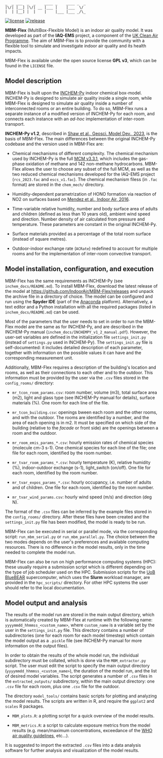 ```
_  _ ___  _  _    ____ _    ____ _  _
|\/| |__] |\/| __ |___ |    |___  \/
|  | |__] |  |    |    |___ |___ _/\_
```

[![license](https://img.shields.io/github/license/IndoorAir/MBM-Flex?color=green)](https://github.com/IndoorAir/MBM-Flex/blob/master/LICENSE) [![release](https://img.shields.io/github/v/release/IndoorAir/MBM-Flex?color=orange)](https://github.com/IndoorAir/MBM-Flex/releases)

**MBM-Flex** (MultiBox-Flexible Model) is an indoor air quality model. It was developed as part of the **IAQ-EMS** project, a component of the [UK Clean Air Programme](https://www.ukcleanair.org/). The aim of MBM-Flex is to provide the community with a flexible tool to simulate and investigate indoor air quality and its health impacts.

MBM-Flex is available under the open source license **GPL v3**, which can be found in the `LICENSE` file.

## Model description

MBM-Flex is built upon the [INCHEM-Py](https://github.com/DrDaveShaw/INCHEM-Py/) indoor chemical box-model. INCHEM-Py is designed to simulate air quality inside a single room, while MBM-Flex is designed to simulate air quality inside a number of interconnected rooms or an entire building. To do so, MBM-Flex runs a separate instance of a modified version of INCHEM-Py for each room, and connects each instance with an *ad-hoc* implementation of inter-room transport.

**INCHEM-Py v1.2**, described in [Shaw et al., Geosci. Model Dev., 2023](https://doi.org/10.5194/gmd-16-7411-2023), is the basis of MBM-Flex. The main differences between the original INCHEM-Py codebase and the version used in MBM-Flex are:

- Chemical mechanisms of different complexity. The chemical mechanism used by INCHEM-Py is the full [MCM v3.3.1](https://mcm.york.ac.uk/MCM/), which includes the gas-phase oxidation of methane and 142 non-methane hydrocarbons. MBM-Flex allows the user to choose any subset of the full MCM, as well as the two reduced chemical mechanisms developed for the IAQ-EMS project (`rcs_2023.fac` and `escs_v1.fac`). The chemical mechanism filess (in `.fac` format) are stored in the `chem_mech/` directory.

- Humidity-dependent parametrization of HONO formation via reaction of NO2 on surfaces based on [Mendez et al., Indoor Air, 2016](https://doi.org/10.1111/ina.12320).

- Time-variable relative humidity, number and body surface area of adults and children (defined as less than 10 years old), ambient wind speed and direction. Number density of air calculated from pressure and temperature. These parameters are constant in the original INCHEM-Py.

- Surface materials provided as a percentage of the total room surface (instead of square metres).

- Outdoor-indoor exchange rate (`ACRate`) redefined to account for multiple rooms and for the implementation of inter-room convective transport.

## Model installation, configuration, and execution

MBM-Flex has the same requirements as INCHEM-Py (see `inchem_docs/README.md`). To install MBM-Flex, download the latest release of the model at https://github.com/IndoorAir/MBM-Flex/releases and unpack the archive file in a directory of choice. The model can be configured and run using the **Spyder IDE** (part of the [Anaconda](https://www.anaconda.com/) platform). Alternatively, a text editor and a Python installation with all the required packages (listed in `inchem_docs/README.md`) can be used.

Most of the parameters that the user needs to set in order to run the MBM-Flex model are the same as for INCHEM-Py, and are described in the INCHEM-Py manual (`inchem_docs/INCHEMPY_v1_2_manual.pdf`). However, the user-set variables are defined in the initialization file `settings_init.py` (instead of `settings.py` used in INCHEM-Py). The `settings_init.py` file is self-documented: it includes detailed description of each parameter, together with information on the possible values it can have and the corresponding measurement unit.

Additionally, MBM-Flex requires a description of the building's location and rooms, as well as their connections to each other and to the outdoor. This information must be provided by the user via the `.csv` files stored in the `config_rooms/` directory:

- `mr_tcon_room_params.csv`: room number, volume (m3), total surface area (m2), light and glass type (see INCHEM-Py manual for details), surface materials (%). One room for each line of the file.

- `mr_tcon_building.csv`: openings bween each room and the other rooms, and with the outdoor. The rooms are identified by a number, and the area of each opening is in m2. It must be specified on which side of the building (relative to the *facade* or front side) are the openings between a room and the outdoor.

- `mr_room_emis_params_*.csv`: hourly emission rates of chemical species (molecule cm-3 s-1). One chemical species for each line of the file; one file for each room, identified by the room number.

- `mr_tvar_room_params_*.csv`: hourly temperature (K), relative humidity (%), indoor-outdoor exchange (s-1), light_switch (on/off). One file for each room, identified by the room number.

- `mr_tvar_expos_params_*.csv`: hourly occupancy, i.e. number of adults and of children. One file for each room, identified by the room number.

- `mr_tvar_wind_params.csv`: hourly wind speed (m/s) and direction (deg N).

The format of the `.csv` files can be inferred by the example files stored in the `config_rooms/` directory. After these files have been created and the `settings_init.py` file has been modified, the model is ready to be run.

MBM-Flex can be executed in serial or parallel mode, via the corresponding script: `run_mbm_serial.py` or `run_mbm_parallel.py`. The choice between the two modes depends on the user's preferences and available computing resources. There is no difference in the model results, only in the time needed to complete the model run.

MBM-Flex can also be run on high performance computing systems (HPC): these usually require a submission script which is different depending on the type of job scheduler used on the HPC. Submission scripts for the [UoB BlueBEAR](https://www.birmingham.ac.uk/research/arc/bear/) supercomputer, which uses the **Slurm** workload manager, are provided in the `hpc_scripts/` directory. For other HPC systems the user should refer to the local documentation.

## Model output and analysis

The results of the model run are stored in the main output directory, which is automatically created by MBM-Flex at runtime with the following name: `yyyymmdd_hhmmss_<custom_name>`, where `custom_name` is a variable set by the user in the `settings_init.py` file. This directory contains a number of subdirectories (one for each room for each model timestep) which contain the model output as a `.pickle` file (see INCHEM-Py manual for more information on the output files).

In order to obtain the results of the whole model run, the individual subdirectory must be collated, which is done via the `MBM_extractor.py` script. The user must edit the script to specify the main output directory (`yyyymmdd_hhmmss_<custom_name>`), the duration of the model run, and the list of desired model variables. The script generates a number of `.csv` files in the `extracted_outputs/` subdirectory, within the main output directory: one `.csv` file for each room, plus one `.csv` file for the outdoor.

The directory `model_tools/` contains basic scripts for plotting and analyzing the model results. The scripts are written in R, and require the `ggplot2` and `scales` R packages.

- `MBM_plots.R`: a plotting script for a quick overview of the model results.

- `MBM_metrics.R`: a script to calculate exposure metrics from the model results (e.g. mean/maximum concentrations, exceedance of the [WHO air quality guidelines](https://www.who.int/publications/i/item/9789240034228), etc...).


It is suggested to import the extracted `.csv` files into a data analysis software for further analysis and visualization of the model results.
